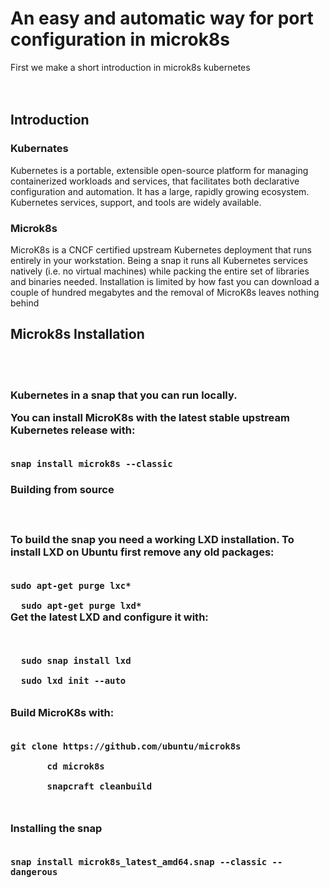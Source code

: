 

 <head>
   <title> Cloud Project</title>
  </head>

<h1>An easy and automatic way for port configuration in microk8s</h1>
 <div>
<div> First we make  a short introduction in microk8s kubernetes<div>
  <br/><br/>
  <h2>Introduction</h2>
  <h3>Kubernates</h3>
 <p>Kubernetes is a portable, extensible open-source platform for managing containerized workloads and services, that facilitates both declarative configuration and automation. It has a large, rapidly growing ecosystem. Kubernetes services, support, and tools are widely available.</p>
 <h3> Microk8s</h3>
 <p>
  MicroK8s is a CNCF certified upstream Kubernetes deployment that runs entirely in your workstation. Being a snap it runs all Kubernetes services natively (i.e. no virtual machines) while packing the entire set of libraries and binaries needed. Installation is limited by how fast you can download a couple of hundred megabytes and the removal of MicroK8s leaves nothing behind
 </p>
 </div>
 <div>
  <h2> Microk8s Installation</h2><br/><br/>
  <h3>Kubernetes in a snap that you can run locally.

<p>You can install MicroK8s with the latest stable upstream Kubernetes release with:</p>
<br/>
<code>snap install microk8s --classic</code>
<br/>
<h3>Building from source<h3><br/>
<p>To build the snap you need a working LXD installation. To install LXD on Ubuntu first remove any old packages:<p>
<br/>
 <code>sudo apt-get purge lxc*<br/>
  sudo apt-get purge lxd*</code><br/>
 Get the latest LXD and configure it with:
 </p><br/>
 <code>
  sudo snap install lxd <br/>
  sudo lxd init --auto
 </code>
 <br/>
 <p> Build MicroK8s with:</p>
 <br/>
 <code>git clone https://github.com/ubuntu/microk8s <br/>
       cd microk8s <br/>
       snapcraft cleanbuild<br/>
 </code>
 <p>Installing the snap</p><br/>
 <code>snap install microk8s_latest_amd64.snap --classic --dangerous</code>
 
